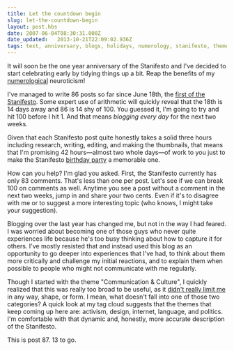 ```yaml
---
title: Let the countdown begin
slug: let-the-countdown-begin
layout: post.hbs
date: 2007-06-04T08:30:31.000Z
date_updated:   2013-10-21T22:09:02.936Z
tags: text, anniversary, blogs, holidays, numerology, stanifesto, theme
---
```


It will soon be the one year anniversary of the Stanifesto and I've decided to start celebrating early by tidying things up a bit. Reap the benefits of my <a href="http://www.psyche.com/psyche/qbl/comparative_numerology.html" title="Read and learn, heathen">numerological</a> neuroticism!<!--more-->

I've managed to write 86 posts so far since June 18th, the <a href="http://www.sunshocked.com/stanifesto/archives/the-televised-will-be-revolution-ed/" title="'The televised will be revolution-ed' on Stanifesto">first of the Stanifesto</a>. Some expert use of arithmetic will quickly reveal that the 18th is 14 days away and 86 is 14 shy of 100. You guessed it, I'm going to try and hit 100 before I hit 1. And that means <em>blogging every day</em> for the next two weeks.

Given that each Stanifesto post quite honestly takes a solid three hours including research, writing, editing, and making the thumbnails, that means that I'm promising 42 hours&mdash;almost two whole days&mdash;of work to you just to make the Stanifesto <a href="http://www.snopes.com/music/songs/birthday.asp" title="Goddamn copyrights">birthday party</a> a memorable one.

How can you help? I'm glad you asked. First, the Stanifesto currently has only 83 comments. That's less than one per post. Let's see if we can break 100 on comments as well. Anytime you see a post without a comment in the next two weeks, jump in and share your two cents. Even if it's to disagree with me or to suggest a more interesting topic (who knows, I might take your suggestion).

Blogging over the last year has changed me, but not in the way I had feared. I was worried about becoming one of those guys who never quite experiences life because he's too busy thinking about how to capture it for others. I've mostly resisted that and instead used this blog as an opportunity to go deeper into experiences that I've had, to think about them more critically and challenge my initial reactions, and to explain them when possible to people who might not communicate with me regularly.

Though I started with the theme "Communication &amp; Culture", I quickly realized that this was really too broad to be useful, as it <a href="http://www.presentationzen.com/presentationzen/2007/03/can_limitations.html" title="'Can limitations and restrictions be liberating?' at Presentation Zen">didn't really limit me</a> in any way, shape, or form. I mean, what doesn't fall into one of those two categories? A quick look at my tag cloud suggests that the themes that keep coming up here are: activism, design, internet, language, and politics. I'm comfortable with that dynamic and, honestly, more accurate description of the Stanifesto.

This is post 87. 13 to go.
